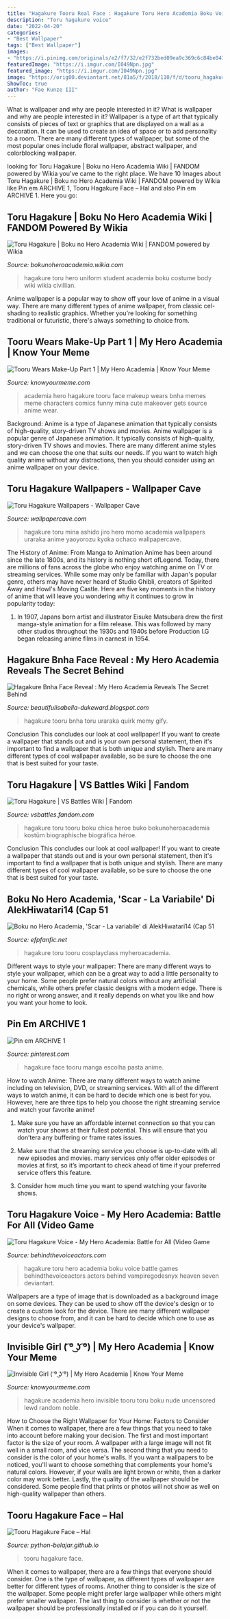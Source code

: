 ```yaml
---
title: "Hagakure Tooru Real Face : Hagakure Toru Hero Academia Boku Voice Battle Games Behindthevoiceactors Actors Behind Vampiregodesnyx Heaven Seven Deviantart"
description: "Toru hagakure voice"
date: "2022-04-20"
categories:
- "Best Wallpaper"
tags: ["Best Wallpaper"]
images:
- "https://i.pinimg.com/originals/e2/f7/32/e2f732bed09ea9c369c6c84be04141f4.jpg"
featuredImage: "https://i.imgur.com/I049Npn.jpg"
featured_image: "https://i.imgur.com/I049Npn.jpg"
image: "https://orig00.deviantart.net/81a5/f/2018/110/f/d/tooru_hagakure_x_m_reader_full_by_taranthygod-dc9cbkn.jpg"
ShowToc: true
author: "Fae Kunze III"
---
```



What is wallpaper and why are people interested in it?
What is wallpaper and why are people interested in it?
Wallpaper is a type of art that typically consists of pieces of text or graphics that are displayed on a wall as a decoration. It can be used to create an idea of space or to add personality to a room. There are many different types of wallpaper, but some of the most popular ones include floral wallpaper, abstract wallpaper, and colorblocking wallpaper.

	

		
looking for Toru Hagakure | Boku no Hero Academia Wiki | FANDOM powered by Wikia you've came to the right place. We have 10 Images about Toru Hagakure | Boku no Hero Academia Wiki | FANDOM powered by Wikia like Pin em ARCHIVE 1, Tooru Hagakure Face – Hal and also Pin em ARCHIVE 1. Here you go:
		
    
## Toru Hagakure | Boku No Hero Academia Wiki | FANDOM Powered By Wikia

<img loading=lazy src="https://vignette.wikia.nocookie.net/bokunoheroacademia/images/8/8f/Toru_Hagakure_Full_Body_Uniform.png/revision/latest/scale-to-width-down/196?cb=20161230191807" onerror="this.onerror=null;this.src='https://tse2.mm.bing.net/th?id=OIP.AsaEThC_GjGLoKcrg4nYTgAAAA&amp;pid=15.1';" alt="Toru Hagakure | Boku no Hero Academia Wiki | FANDOM powered by Wikia">

_Source: bokunoheroacademia.wikia.com_

>hagakure toru hero uniform student academia boku costume body wiki wikia civillian. 

	

Anime wallpaper is a popular way to show off your love of anime in a visual way. There are many different types of anime wallpaper, from classic cel-shading to realistic graphics. Whether you're looking for something traditional or futuristic, there's always something to choice from.

    
## Tooru Wears Make-Up Part 1 | My Hero Academia | Know Your Meme

<img loading=lazy src="https://i.kym-cdn.com/photos/images/facebook/001/286/903/b24.jpg" onerror="this.onerror=null;this.src='https://tse3.mm.bing.net/th?id=OIP.3fj1quUIACmT2eQmI0nbQQHaQc&amp;pid=15.1';" alt="Tooru Wears Make-Up Part 1 | My Hero Academia | Know Your Meme">

_Source: knowyourmeme.com_

>academia hero hagakure tooru face makeup wears bnha memes meme characters comics funny mina cute makeover gets source anime wear. 

	

Background: Anime is a type of Japanese animation that typically consists of high-quality, story-driven TV shows and movies.
Anime wallpaper is a popular genre of Japanese animation. It typically consists of high-quality, story-driven TV shows and movies. There are many different anime styles and we can choose the one that suits our needs. If you want to watch high quality anime without any distractions, then you should consider using an anime wallpaper on your device.

    
## Toru Hagakure Wallpapers - Wallpaper Cave

<img loading=lazy src="https://wallpapercave.com/wp/wp4776843.jpg" onerror="this.onerror=null;this.src='https://tse3.mm.bing.net/th?id=OIP.fI4UBKUJlrajP6KmA9ay5AHaFb&amp;pid=15.1';" alt="Toru Hagakure Wallpapers - Wallpaper Cave">

_Source: wallpapercave.com_

>hagakure toru mina ashido jiro hero momo academia wallpapers uraraka anime yaoyorozu kyoka ochaco wallpapercave. 

	

The History of Anime: From Manga to Animation
Anime has been around since the late 1800s, and its history is nothing short ofLegend. Today, there are millions of fans across the globe who enjoy watching anime on TV or streaming services. While some may only be familiar with Japan's popular genre, others may have never heard of Studio Ghibli, creators of Spirited Away and Howl's Moving Castle. Here are five key moments in the history of anime that will leave you wondering why it continues to grow in popularity today:
1) In 1907, Japans born artist and illustrator Eisuke Matsubara drew the first manga-style animation for a film release. This was followed by many other studios throughout the 1930s and 1940s before Production I.G began releasing anime films in earnest in 1954.

    
## Hagakure Bnha Face Reveal : My Hero Academia Reveals The Secret Behind

<img loading=lazy src="https://i.imgur.com/I049Npn.jpg" onerror="this.onerror=null;this.src='https://tse1.mm.bing.net/th?id=OIP.KQiv3h2tWSz6eMdeOxTVlAAAAA&amp;pid=15.1';" alt="Hagakure Bnha Face Reveal : My Hero Academia Reveals The Secret Behind">

_Source: beautifulisabella-dukeward.blogspot.com_

>hagakure tooru bnha toru uraraka quirk memy gify. 

	

Conclusion
This concludes our look at cool wallpaper! If you want to create a wallpaper that stands out and is your own personal statement, then it's important to find a wallpaper that is both unique and stylish. There are many different types of cool wallpaper available, so be sure to choose the one that is best suited for your taste.

    
## Toru Hagakure | VS Battles Wiki | Fandom

<img loading=lazy src="https://vignette.wikia.nocookie.net/vsbattles/images/1/15/Toru_Hagakure_Full_Body_Hero_Costume.png/revision/latest/scale-to-width-down/250?cb=20180901202655" onerror="this.onerror=null;this.src='https://tse1.mm.bing.net/th?id=OIP.awz3Ea2Ky6-d78XpO7AiLwAAAA&amp;pid=15.1';" alt="Toru Hagakure | VS Battles Wiki | Fandom">

_Source: vsbattles.fandom.com_

>hagakure toru tooru boku chica heroe buko bokunoheroacademia kostüm biographische biográfica héroe. 

	

Conclusion
This concludes our look at cool wallpaper! If you want to create a wallpaper that stands out and is your own personal statement, then it's important to find a wallpaper that is both unique and stylish. There are many different types of cool wallpaper available, so be sure to choose the one that is best suited for your taste.

    
## Boku No Hero Academia, &#039;Scar - La Variabile&#039; Di AlekHiwatari14 (Cap 51

<img loading=lazy src="https://orig00.deviantart.net/81a5/f/2018/110/f/d/tooru_hagakure_x_m_reader_full_by_taranthygod-dc9cbkn.jpg" onerror="this.onerror=null;this.src='https://tse1.mm.bing.net/th?id=OIP.C2GMT23kSrK0DCxdTnFczgHaKV&amp;pid=15.1';" alt="Boku no Hero Academia, &#039;Scar - La variabile&#039; di AlekHiwatari14 (Cap 51">

_Source: efpfanfic.net_

>hagakure toru tooru cosplayclass myheroacademia. 

	

Different ways to style your wallpaper:
There are many different ways to style your wallpaper, which can be a great way to add a little personality to your home. Some people prefer natural colors without any artificial chemicals, while others prefer classic designs with a modern edge. There is no right or wrong answer, and it really depends on what you like and how you want your home to look.

    
## Pin Em ARCHIVE 1

<img loading=lazy src="https://i.pinimg.com/originals/e2/f7/32/e2f732bed09ea9c369c6c84be04141f4.jpg" onerror="this.onerror=null;this.src='https://tse4.mm.bing.net/th?id=OIP.Zhj1_Wgt8Z4bcksNKhicSwHaHa&amp;pid=15.1';" alt="Pin em ARCHIVE 1">

_Source: pinterest.com_

>hagakure face tooru manga escolha pasta anime. 

	

How to watch Anime: There are many different ways to watch anime including on television, DVD, or streaming services.
With all of the different ways to watch anime, it can be hard to decide which one is best for you. However, here are three tips to help you choose the right streaming service and watch your favorite anime!
1. Make sure you have an affordable internet connection so that you can watch your shows at their fullest potential. This will ensure that you don’tera any buffering or frame rates issues.

2. Make sure that the streaming service you choose is up-to-date with all new episodes and movies. many services only offer older episodes or movies at first, so it’s important to check ahead of time if your preferred service offers this feature.

3. Consider how much time you want to spend watching your favorite shows.

    
## Toru Hagakure Voice - My Hero Academia: Battle For All (Video Game

<img loading=lazy src="https://statici.behindthevoiceactors.com/behindthevoiceactors/_img/chars/toru-hagakure--3.92.jpg" onerror="this.onerror=null;this.src='https://tse1.mm.bing.net/th?id=OIP.Pdofa9tH2YKVsyJaGHuD8wAAAA&amp;pid=15.1';" alt="Toru Hagakure Voice - My Hero Academia: Battle for All (Video Game">

_Source: behindthevoiceactors.com_

>hagakure toru hero academia boku voice battle games behindthevoiceactors actors behind vampiregodesnyx heaven seven deviantart. 

	

Wallpapers are a type of image that is downloaded as a background image on some devices. They can be used to show off the device's design or to create a custom look for the device. There are many different wallpaper designs to choose from, and it can be hard to decide which one to use as your device's wallpaper.

    
## Invisible Girl ( ͡º ͜ʖ ͡º) | My Hero Academia | Know Your Meme

<img loading=lazy src="http://i0.kym-cdn.com/photos/images/facebook/001/281/467/298.jpg" onerror="this.onerror=null;this.src='https://tse1.mm.bing.net/th?id=OIP.AxeQCZgeMZ8krgPBrgfezgHaR_&amp;pid=15.1';" alt="Invisible Girl ( ͡º ͜ʖ ͡º) | My Hero Academia | Know Your Meme">

_Source: knowyourmeme.com_

>hagakure academia hero invisible tooru toru boku nude uncensored lewd random noble. 

	

How to Choose the Right Wallpaper for Your Home: Factors to Consider
When it comes to wallpaper, there are a few things that you need to take into account before making your decision. The first and most important factor is the size of your room. A wallpaper with a large image will not fit well in a small room, and vice versa. 
The second thing that you need to consider is the color of your home's walls. If you want a wallpapers to be noticed, you'll want to choose something that complements your home's natural colors. However, if your walls are light brown or white, then a darker color may work better. 
Lastly, the quality of the wallpaper should be considered. Some people find that prints or photos will not show as well on high-quality wallpaper than others.

    
## Tooru Hagakure Face – Hal

<img loading=lazy src="https://i1.sndcdn.com/avatars-000424745148-9ls2wz-t500x500.jpg" onerror="this.onerror=null;this.src='https://tse1.mm.bing.net/th?id=OIP.2WDlH0tb0nxjSlPkZ3vyAgHaHa&amp;pid=15.1';" alt="Tooru Hagakure Face – Hal">

_Source: python-belajar.github.io_

>tooru hagakure face. 

	

When it comes to wallpaper, there are a few things that everyone should consider. One is the type of wallpaper, as different types of wallpaper are better for different types of rooms. Another thing to consider is the size of the wallpaper. Some people might prefer large wallpaper while others might prefer smaller wallpaper. The last thing to consider is whether or not the wallpaper should be professionally installed or if you can do it yourself.

